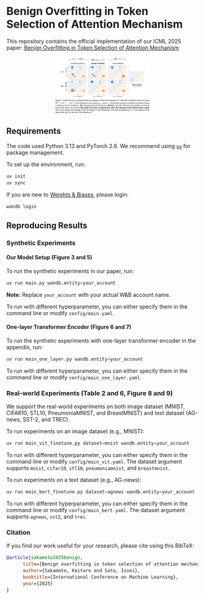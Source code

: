 # Benign Overfitting in Token Selection of Attention Mechanism

This repository contains the official implementation of our ICML 2025 paper: [Benign Overfitting in Token Selection of Attention Mechanism](https://arxiv.org/abs/2409.17625)

<p align="center">
      <img src="https://github.com/keitaroskmt/benign-attention/blob/94f5c60a20acb0a46b6cd0812842ee155eb63af8/img/figure1.png", width=50%, height=50%>
<!p>

## Requirements

The code used Python 3.13 and PyTorch 2.6.
We recommend using [`uv`](https://github.com/astral-sh/uv?tab=readme-ov-file#installation) for package management.

To set up the environment, run:

```bash
uv init
uv sync
```

If you are new to [Weights & Biases](https://wandb.ai/site), please login:

```bash
wandb login
```

## Reproducing Results

### Synthetic Experiments

#### Our Model Setup (Figure 3 and 5)

To run the synthetic experiments in our paper, run:

```python
uv run main.py wandb.entity=your_account
```

**Note:** Replace `your_account` with your actual W&B account name.

To run with different hyperparameter, you can either specify them in the command line or modify `config/main.yaml`.

#### One-layer Transformer Encoder (Figure 6 and 7)

To run the synthetic experiments with one-layer transformer encoder in the appendix, run:

```python
uv run main_one_layer.py wandb.entity=your_account
```

To run with different hyperparameter, you can either specify them in the command line or modify `config/main_one_layer.yaml`.

### Real-world Experiments (Table 2 and 6, Figure 8 and 9)

We support the real-world experiments on both image dataset (MNIST, CIFAR10, STL10, PneumoniaMNIST, and BreastMNIST) and text dataset (AG-news, SST-2, and TREC).

To run experiments on an image dataset (e.g., MNIST):

```python
uv run main_vit_finetune.py dataset=mnist wandb.entity=your_account
```

To run with different hyperparameter, you can either specify them in the command line or modify `config/main_vit.yaml`.
The dataset argument supports `mnist`, `cifar10`, `stl10`, `pneumoniamnist`, and `breastmnist`.

To run experiments on a text dataset (e.g., AG-news):

```python
uv run main_bert_finetune.py dataset=agnews wandb.entity=your_account
```

To run with different hyperparameter, you can either specify them in the command line or modify `config/main_bert.yaml`.
The dataset argument supports `agnews`, `sst2`, and `trec`.


### Citation

If you find our work useful for your research, please cite using this BibTeX:

```BibTeX
@article{sakamoto2025benign,
      title={Benign overfitting in token selection of attention mechanism},
      author={Sakamoto, Keitaro and Sato, Issei},
      booktitle={International Conference on Machine Learning},
      year={2025}
}
```
